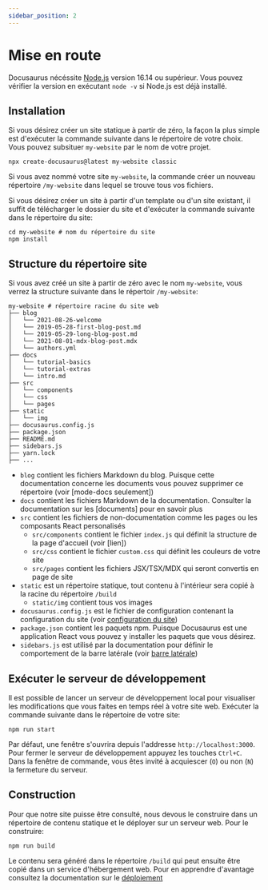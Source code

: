 ```yaml
---
sidebar_position: 2
---
```


# Mise en route

Docusaurus nécéssite [Node.js](https://nodejs.org/en/download/) version 16.14 ou supérieur. Vous pouvez vérifier la version en exécutant `node -v` si Node.js est déjà installé.

## Installation

Si vous désirez créer un site statique à partir de zéro, la façon la plus simple est d'exécuter la commande suivante dans le répertoire de votre choix. Vous pouvez subsituer `my-website` par le nom de votre projet.

```
npx create-docusaurus@latest my-website classic
```

Si vous avez nommé votre site `my-website`, la commande créer un nouveau répertoire `/my-website` dans lequel se trouve tous vos fichiers.

Si vous désirez créer un site à partir d'un template ou d'un site existant, il suffit de télécharger le dossier du site et d'exécuter la commande suivante dans le répertoire du site:

```
cd my-website # nom du répertoire du site
npm install
```

## Structure du répertoire site

Si vous avez créé un site à partir de zéro avec le nom `my-website`, vous verrez la structure suivante dans le répertoir `/my-website`:

```
my-website # répertoire racine du site web
├── blog
│   └── 2021-08-26-welcome
│   └── 2019-05-28-first-blog-post.md
│   └── 2019-05-29-long-blog-post.md
│   └── 2021-08-01-mdx-blog-post.mdx
│   └── authors.yml
├── docs
│   └── tutorial-basics
│   └── tutorial-extras
│   └── intro.md
├── src
│   └── components
│   └── css
│   └── pages
├── static
│   └── img
├── docusaurus.config.js
├── package.json
├── README.md
├── sidebars.js
├── yarn.lock
├── ...
```

- `blog` contient les fichiers Markdown du blog. Puisque cette documentation concerne les documents vous pouvez supprimer ce répertoire (voir [mode-docs seulement]) 
- `docs` contient les fichiers Markdown de la documentation. Consulter la documentation sur les [documents] pour en savoir plus
- `src` contient les fichiers de non-documentation comme les pages ou les composants React personalisés
    - `src/components` contient le fichier `index.js` qui définit la structure de la page d'accueil (voir [lien])
    - `src/css` contient le fichier `custom.css` qui définit les couleurs de votre site
    - `src/pages` contient les fichiers JSX/TSX/MDX qui seront convertis en page de site
- `static` est un répertoire statique, tout contenu à l'intérieur sera copié à la racine du répertoire `/build`
    - `static/img` contient tous vos images 
- `docusaurus.config.js` est le fichier de configuration contenant la configuration du site (voir [configuration du site](./configuration.md))
- `package.json` contient les paquets npm. Puisque Docusaurus est une application React vous pouvez y installer les paquets que vous désirez.
- `sidebars.js` est utilisé par la documentation pour définir le comportement de la barre latérale (voir [barre latérale](../info-doc/docs-sidebars.md))

## Exécuter le serveur de développement

Il est possible de lancer un serveur de développement local pour visualiser les modifications que vous faites en temps réel à votre site web. Exécuter la commande suivante dans le répertoire de votre site:

```
npm run start
```

Par défaut, une fenêtre s'ouvrira depuis l'addresse `http://localhost:3000`. Pour fermer le serveur de développement appuyez les touches `Ctrl+C`. Dans la fenêtre de commande, vous êtes invité à acquiescer (`O`) ou non (`N`) la fermeture du serveur.

## Construction

Pour que notre site puisse être consulté, nous devous le construire dans un répertoire de contenu statique et le déployer sur un serveur web. Pour le construire:

```
npm run build
```

Le contenu sera généré dans le répertoire `/build` qui peut ensuite être copié dans un service d'hébergement web. Pour en apprendre d'avantage consultez la documentation sur le [déploiement](../deploy/deploy.md)